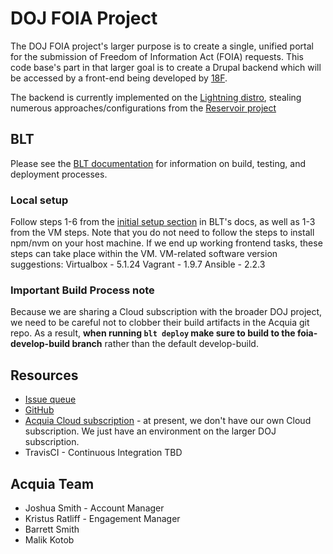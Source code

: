 # DOJ FOIA Project

The DOJ FOIA project's larger purpose is to create a single, unified portal for the submission of Freedom of Information Act (FOIA) requests.  This code base's part in that larger goal is to create a Drupal backend which will be accessed by a front-end being developed by [18F](https://18f.gsa.gov).

The backend is currently implemented on the [Lightning distro](https://github.com/acquia/lightning), stealing numerous approaches/configurations from the [Reservoir project](https://github.com/acquia/reservoir)

## BLT

Please see the [BLT documentation](http://blt.readthedocs.io/en/latest/) for information on build, testing, and deployment processes.

### Local setup

Follow steps 1-6 from the [initial setup section](https://blt.readthedocs.io/en/8.x/readme/onboarding/#initial-setup) in BLT's docs, as well as 1-3 from the VM steps. Note that you do not need to follow the steps to install npm/nvm on your host machine. If we end up working frontend tasks, these steps can take place within the VM.
VM-related software version suggestions:
Virtualbox - 5.1.24
Vagrant - 1.9.7
Ansible - 2.2.3

### Important Build Process note
Because we are sharing a Cloud subscription with the broader DOJ project, we need to be careful not to clobber their build artifacts in the Acquia git repo.  As a result, **when running `blt deploy` make sure to build to the foia-develop-build branch** rather than the default develop-build.

## Resources

* [Issue queue](https://acquiaps.atlassian.net/secure/RapidBoard.jspa?rapidView=522)
* [GitHub](https://github.com/usdoj/foia)
* [Acquia Cloud subscription](https://cloud.acquia.com/app/develop/applications/81f1c2d0-ea14-fa24-156f-dde8a93922ae/environments/32932-81f1c2d0-ea14-fa24-156f-dde8a93922ae) - at present, we don't have our own Cloud subscription. We just have an environment on the larger DOJ subscription. 
* TravisCI - Continuous Integration TBD

## Acquia Team

* Joshua Smith - Account Manager
* Kristus Ratliff - Engagement Manager
* Barrett Smith
* Malik Kotob
